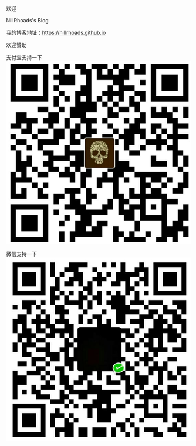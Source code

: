 欢迎

NillRhoads's Blog

我的博客地址：https://nillrhoads.github.io

欢迎赞助</br>

支付宝支持一下</br>
![image](https://github.com/NillRhoads/NillRhoads.github.io/blob/master/img/alipaypay.jpg)


微信支持一下</br>
![image](https://github.com/NillRhoads/NillRhoads.github.io/blob/master/img/weixinpay.jpg)
